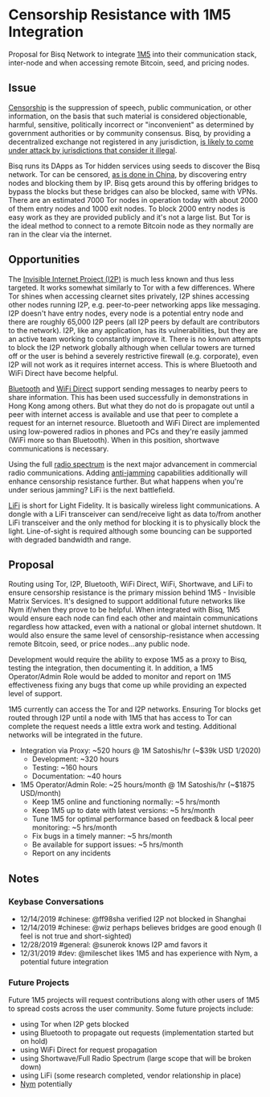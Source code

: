 # Censorship Resistance with 1M5 Integration
Proposal for Bisq Network to integrate [1M5](https://1m5.io) into their communication stack, inter-node and when accessing remote Bitcoin, seed, and pricing nodes.

## Issue
[Censorship](https://en.wikipedia.org/wiki/Censorship) is the suppression of speech, public communication, or other information, on the basis that such material is 
considered objectionable, harmful, sensitive, politically incorrect or "inconvenient" as determined by 
government authorities or by community consensus. Bisq, by providing a decentralized exchange not registered
in any jurisdiction, [is likely to come under attack by jurisdictions that consider it illegal](https://bitcoinexchangeguide.com/sec-vs-decentralized-exchanges-dexs-are-under-attack-from-the-securities-and-exchange-commission/).

Bisq runs its DApps as Tor hidden services using seeds to discover the Bisq network. Tor can be censored,
[as is done in China](https://en.wikipedia.org/wiki/Internet_censorship_in_China#Using_Tor_and_DPI-resistant_tools), 
by discovering entry nodes and blocking them by IP. Bisq gets around this by offering
bridges to bypass the blocks but these bridges can also be blocked, same with VPNs. There are an estimated
7000 Tor nodes in operation today with about 2000 of them entry nodes and 1000 exit nodes. To block 2000
entry nodes is easy work as they are provided publicly and it's not a large list. But Tor is the ideal
method to connect to a remote Bitcoin node as they normally are ran in the clear via the internet.

## Opportunities
The [Invisible Internet Project (I2P)](https://geti2p.net/en/) is much less known and thus less targeted. It works somewhat similarly
to Tor with a few differences. Where Tor shines when accessing clearnet sites privately, I2P shines
accessing other nodes running I2P, e.g. peer-to-peer networking apps like messaging. I2P doesn't have
entry nodes, every node is a potential entry node and there are roughly 65,000 I2P peers (all I2P peers
by default are contributors to the network). I2P, like any application, has its vulnerabilities, but they
are an active team working to constantly improve it. There is no known attempts to block the I2P network globally although
when cellular towers are turned off or the user is behind a severely restrictive firewall (e.g. corporate), 
even I2P will not work as it requires internet access. This is where Bluetooth and WiFi Direct have become helpful.

[Bluetooth](https://en.m.wikipedia.org/wiki/Bluetooth) and [WiFi Direct](https://en.wikipedia.org/wiki/Wi-Fi_Direct) support sending messages to nearby peers to share information. This has been
used successfully in demonstrations in Hong Kong among others. But what they do not do is propagate out
until a peer with internet access is available and use that peer to complete a request for an internet
resource. Bluetooth and WiFi Direct are implemented using low-powered radios in phones and PCs and they're
easily jammed (WiFi more so than Bluetooth). When in this position, shortwave communications is necessary.

Using the full [radio spectrum](https://en.wikipedia.org/wiki/Radio_spectrum) is the next major advancement in commercial radio communications. Adding
[anti-jamming](https://en.wikipedia.org/wiki/Electronic_counter-countermeasure) capabilities additionally will enhance censorship resistance further. But what happens when
you're under serious jamming? LiFi is the next battlefield.

[LiFi](https://en.wikipedia.org/wiki/Li-Fi) is short for Light Fidelity. It is basically wireless light communications. A dongle with a LiFi
transceiver can send/receive light as data to/from another LiFi transceiver and the only method for
blocking it is to physically block the light. Line-of-sight is required although some bouncing can be supported
with degraded bandwidth and range. 

## Proposal
Routing using Tor, I2P, Bluetooth, WiFi Direct, WiFi, Shortwave, and LiFi to ensure censorship resistance 
is the primary mission behind 1M5 - Invisible Matrix Services. It's designed to support additional
future networks like Nym if/when they prove to be helpful. When integrated with Bisq, 1M5 would ensure
each node can find each other and maintain communications regardless how attacked, even with a national or global
internet shutdown. It would also ensure the same level of censorship-resistance when accessing remote Bitcoin,
seed, or price nodes...any public node.

Development would require the ability to expose 1M5 as a proxy to Bisq, testing the integration, then
documenting it. In addition, a 1M5 Operator/Admin Role would be added to monitor and report on
1M5 effectiveness fixing any bugs that come up while providing an expected level of support.

1M5 currently can access the Tor and I2P networks. Ensuring Tor blocks get routed through I2P until a node with 1M5 
that has access to Tor can complete the request needs a little extra work and testing. 
Additional networks will be integrated in the future.

* Integration via Proxy: ~520 hours @ 1M Satoshis/hr (~$39k USD 1/2020)
    * Development: ~320 hours
    * Testing: ~160 hours
    * Documentation: ~40 hours
* 1M5 Operator/Admin Role: ~25 hours/month @ 1M Satoshis/hr (~$1875 USD/month)
    * Keep 1M5 online and functioning normally: ~5 hrs/month
    * Keep 1M5 up to date with latest versions: ~5 hrs/month
    * Tune 1M5 for optimal performance based on feedback & local peer monitoring: ~5 hrs/month
    * Fix bugs in a timely manner: ~5 hrs/month
    * Be available for support issues: ~5 hrs/month
    * Report on any incidents

## Notes

### Keybase Conversations
* 12/14/2019 #chinese: @ff98sha verified I2P not blocked in Shanghai
* 12/14/2019 #chinese: @wiz perhaps believes bridges are good enough (I feel is not true and short-sighted)
* 12/28/2019 #general: @sunerok knows I2P amd favors it
* 12/31/2019 #dev: @mileschet likes 1M5 and has experience with Nym, a potential future integration


### Future Projects
Future 1M5 projects will request contributions along with other users of 1M5 to spread costs
across the user community. Some future projects include:

* using Tor when I2P gets blocked
* using Bluetooth to propagate out requests (implementation started but on hold)
* using WiFi Direct for request propagation
* using Shortwave/Full Radio Spectrum (large scope that will be broken down)
* using LiFi (some research completed, vendor relationship in place)
* [Nym](https://nymtech.net/) potentially
